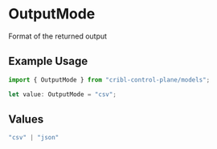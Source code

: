 # OutputMode

Format of the returned output

## Example Usage

```typescript
import { OutputMode } from "cribl-control-plane/models";

let value: OutputMode = "csv";
```

## Values

```typescript
"csv" | "json"
```